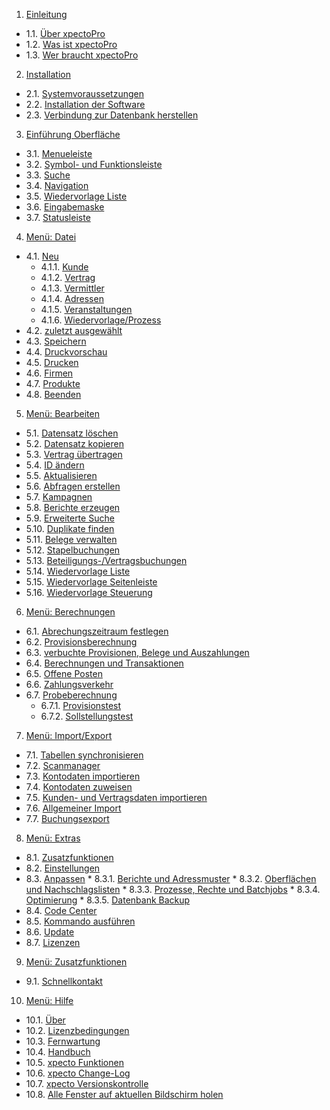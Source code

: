 1. [Einleitung](http://help.xpecto.de/Einleitung)
* 1.1. [Über xpectoPro](http://help.xpecto.de/Einleitung/Ueber_xpectoPro)
*  1.2. [Was ist xpectoPro](http://help.xpecto.de/Einleitung/Was_ist_xpectoPro)
*  1.3. [Wer braucht xpectoPro](http://help.xpecto.de/Einleitung/Wer_braucht_xpectoPro)
2.   [Installation](http://help.xpecto.de/Installation)
*  2.1. [Systemvoraussetzungen](http://help.xpecto.de/Installation/Systemvoraussetzungen)
*  2.2. [Installation der Software](http://help.xpecto.de/Installation/Installation_der_Software)
*  2.3. [Verbindung zur Datenbank herstellen](http://help.xpecto.de/Installation/Verbindung_zur_Datenbank_herstellen)
3.   [Einführung Oberfläche](http://help.xpecto.de/Einfuehrung_Oberflaeche)
*  3.1. [Menueleiste](http://help.xpecto.de/Einfuehrung_Oberflaeche/Menueleiste)
*  3.2. [Symbol- und Funktionsleiste](http://help.xpecto.de/Einfuehrung_Oberflaeche/Symbol-_und_Funktionsleiste)
*  3.3. [Suche](http://help.xpecto.de/Einfuehrung_Oberflaeche/Suche)
*  3.4. [Navigation](http://help.xpecto.de/Einfuehrung_Oberflaeche/Navigation)
*  3.5. [Wiedervorlage Liste](http://help.xpecto.de/Einfuehrung_Oberflaeche/Wiedervorlage_Liste)
* 3.6. [Eingabemaske](http://help.xpecto.de/Einfuehrung_Oberflaeche/Eingabemaske)
*  3.7. [Statusleiste](http://help.xpecto.de/Einfuehrung_Oberflaeche/Statusleiste)
4. [Menü: Datei](http://help.xpecto.de/Datei)
* 4.1. [Neu](http://help.xpecto.de/Datei/Neu)
     * 4.1.1. [Kunde](http://help.xpecto.de/Datei/Neu/Kunde)
     * 4.1.2.  [Vertrag](http://help.xpecto.de/Datei/Neu/Vertrag)
     *  4.1.3. [Vermittler](http://help.xpecto.de/Datei/Neu/Vermittler)
     *  4.1.4. [Adressen](http://help.xpecto.de/Datei/Neu/Adressen)
     *  4.1.5. [Veranstaltungen](http://help.xpecto.de/Datei/Neu/Veranstaltungen)
     *  4.1.6. [Wiedervorlage/Prozess](http://help.xpecto.de/Datei/Neu/Wiedervorlage_Prozess)
 * 4.2. [zuletzt ausgewählt](http://help.xpecto.de/Datei/zuletzt_ausgewaehlt)
*  4.3. [Speichern](http://help.xpecto.de/Datei/Speichern)
*  4.4. [Druckvorschau](http://help.xpecto.de/Datei/Druckvorschau)
*  4.5. [Drucken](http://help.xpecto.de/Datei/Drucken)
* 4.6. [Firmen](http://help.xpecto.de/Datei/Firmen)
*  4.7. [Produkte](http://help.xpecto.de/Datei/Produkte)
*  4.8. [Beenden](http://help.xpecto.de/Datei/Beenden)
5. [Menü: Bearbeiten](http://help.xpecto.de/Bearbeiten)
*  5.1. [Datensatz löschen](http://help.xpecto.de/Bearbeiten/Datensatz_loeschen)
* 5.2. [Datensatz kopieren](http://help.xpecto.de/Bearbeiten/Datensatz_kopieren)
* 5.3. [Vertrag übertragen](http://help.xpecto.de/Bearbeiten/Vertrag_uebertragen)
* 5.4. [ID ändern](http://help.xpecto.de/Bearbeiten/ID_aendern)
* 5.5. [Aktualisieren](http://help.xpecto.de/Bearbeiten/Aktualisieren)
* 5.6. [Abfragen erstellen](http://help.xpecto.de/Bearbeiten/Abfragen_erstellen)
* 5.7. [Kampagnen](http://help.xpecto.de/Bearbeiten/Kampagnen)
* 5.8. [Berichte erzeugen](http://help.xpecto.de/Bearbeiten/Berichte_erzeugen)
* 5.9. [Erweiterte Suche](http://help.xpecto.de/Bearbeiten/Erweiterte_Suche)
* 5.10. [Duplikate finden](http://help.xpecto.de/Bearbeiten/Duplikate_finden)
* 5.11. [Belege verwalten](http://help.xpecto.de/Bearbeiten/Belege_verwalten)
*  5.12. [Stapelbuchungen](http://help.xpecto.de/Bearbeiten/Stapelbuchungen)
* 5.13. [Beteiligungs-/Vertragsbuchungen](http://help.xpecto.de/Bearbeiten/Beteiligungs-Vertragsbuchungen)
* 5.14. [Wiedervorlage Liste](http://help.xpecto.de/Bearbeiten/Wiedervorlage_Liste)
* 5.15. [Wiedervorlage Seitenleiste](http://help.xpecto.de/Bearbeiten/Wiedervorlage_Seitenleiste)
* 5.16.  [Wiedervorlage Steuerung](http://help.xpecto.de/Bearbeiten/Wiedervorlage_Steuerung)
6. [Menü: Berechnungen](http://help.xpecto.de/Berechnungen) 
*  6.1. [Abrechungszeitraum festlegen](http://help.xpecto.de/Berechnungen/Abrechnungszeitraum_festlegen)
*  6.2. [Provisionsberechnung](http://help.xpecto.de/Berechnungen/Provisionsberechnung)
*  6.3. [verbuchte Provisionen, Belege und Auszahlungen](http://help.xpecto.de/Berechnungen/verbuchte_Provisionen_Belege_und_Auszahlungen)
*  6.4. [Berechnungen und Transaktionen](http://help.xpecto.de/Berechnungen/Berechnungen_und_Transaktionen)
* 6.5. [Offene Posten](http://help.xpecto.de/Berechnungen/Offene_Posten)
*  6.6. [Zahlungsverkehr](http://help.xpecto.de/Berechnungen/Zahlungsverkehr)
*  6.7. [Probeberechnung](http://help.xpecto.de/Berechnungen/Probeberechnung)
     *  6.7.1. [Provisionstest](http://help.xpecto.de/Berechnungen/Probeberechnung/Provisionstest)
     * 6.7.2. [Sollstellungstest](http://help.xpecto.de/Berechnungen/Probeberechnung/Sollstellungstest)
7.   [Menü: Import/Export](http://help.xpecto.de/Import-Export)
*  7.1. [Tabellen synchronisieren](http://help.xpecto.de/Import-Export/Tabellen_synchronisieren)
*  7.2. [Scanmanager](http://help.xpecto.de/Einleitung/Import-Export/Scanmanger)
*  7.3. [Kontodaten importieren](http://help.xpecto.de/Import-Export/Kontodaten_importieren)
* 7.4. [Kontodaten zuweisen](http://help.xpecto.de/Import-Export/Kontodaten_zuweisen)
* 7.5. [Kunden- und Vertragsdaten importieren](http://help.xpecto.de/Import-Export/Kunden-_und_Vertragsdaten_importieren)
* 7.6. [Allgemeiner Import](http://help.xpecto.de/Import-Export/Allgemeiner_Import)
*  7.7. [Buchungsexport](http://help.xpecto.de/Import-Export/Buchungsexport)
8.   [Menü: Extras](http://help.xpecto.de/Extras)
*  8.1. [Zusatzfunktionen](http://help.xpecto.de/Extras/Zusatzfunktionen)
*  8.2. [Einstellungen](http://help.xpecto.de/Extras/Einstellungen)
*  8.3. [Anpassen](http://help.xpecto.de/Extras/Anpassen)
           *  8.3.1. [Berichte und Adressmuster](http://help.xpecto.de/Extras/Anpassen/Berichte_und_Adressmuster)
           *  8.3.2. [Oberflächen und Nachschlagslisten](http://help.xpecto.de/Extras/Anpassen/Oberflaechen_und_Nachschlagslisten)
           *  8.3.3. [Prozesse, Rechte und Batchjobs](http://help.xpecto.de/Extras/Anpassen/Prozesse_Rechte_und_Batchjobs)
           *  8.3.4. [Optimierung](http://help.xpecto.de/Extras/Anpassen/Optimierung)
           *  8.3.5. [Datenbank Backup](http://help.xpecto.de/Extras/Anpassen/Datenbank_backup)
*  8.4. [Code Center](http://help.xpecto.de/Extras/Code_Center)
*  8.5. [Kommando ausführen](http://help.xpecto.de/Extras/Kommando_ausfuehren)
*  8.6. [Update](http://help.xpecto.de/Extras/Update)
*  8.7. [Lizenzen](http://help.xpecto.de/Extras/Lizenzen)
9. [Menü: Zusatzfunktionen](http://help.xpecto.de/Zusatzfunktionen)
 * 9.1. [Schnellkontakt](http://help.xpecto.de/Zusatzfunktionen/Schnellkontakt) 
10.   [Menü: Hilfe](http://help.xpecto.de/Hilfe)
* 10.1. [Über](http://help.xpecto.de/Hilfe/Ueber)
* 10.2. [Lizenzbedingungen](http://help.xpecto.de/Hilfe/Lizenzbedingungen)
* 10.3. [Fernwartung](http://help.xpecto.de/Hilfe/Fernwartung)
* 10.4. [Handbuch](http://help.xpecto.de/Hilfe/Handbuch)
* 10.5. [xpecto Funktionen](http://help.xpecto.de/Hilfe/xpectoPro_Funktionen)
* 10.6. [xpecto Change-Log](http://help.xpecto.de/Hilfe/xpectoPro_Change_Log)
*   10.7. [xpecto Versionskontrolle](http://help.xpecto.de/Hilfe/xpectoPro_Versionskontrolle)
*  10.8. [Alle Fenster auf aktuellen Bildschirm holen](http://help.xpecto.de/Hilfe/Alle_Fenster_auf_aktuellen_Bildschirm_holen)
